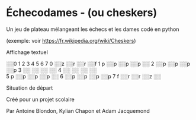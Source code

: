 # Échecodames - (ou cheskers)

Un jeu de plateau mélangeant les échecs et les dames codé en python

(exemple: voir https://fr.wikipedia.org/wiki/Cheskers)


Affichage textuel


░░0 1 2 3 4 5 6 7 
0 ░░z ░░r ░░r ░░f 
1 p ░░p ░░p ░░p ░░
2 ░░p ░░p ░░p ░░p 
3   ░░  ░░  ░░  ░░
4 ░░  ░░  ░░  ░░  
5 p ░░p ░░p ░░p ░░
6 ░░p ░░p ░░p ░░p 
7 f ░░r ░░r ░░z ░░

Situation de départ



Créé pour un projet scolaire

Par Antoine Blondon, Kylian Chapon et Adam Jacquemond
